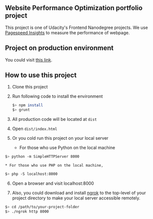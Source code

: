 ## Website Performance Optimization portfolio project
This project is one of Udacity's Frontend Nanodegree projects. We use [Pagespeed Insights](https://developers.google.com/speed/pagespeed/insights/) to measure the performance of webpage.

## Project on production environment
You could visit [this link](http://zhenhangtung.github.io/frontend-nanodegree-mobile-portfolio/).

## How to use this project
1. Clone this project
2. Run following code to install the environment

	```bash
	$> npm install
	$> grunt
	```

3. All production code will be located at ```dist```
4. Open ```dist/index.html```
5. Or you cold run this project on your local server


	* For those who use Python on the local machine

  ```bash
  $> python -m SimpleHTTPServer 8000
  ```

	* For those who use PHP on the local machine,

  ```bash
  $> php -S localhost:8000
  ```

6. Open a browser and visit localhost:8000

7. Also, you could download and install [ngrok](https://ngrok.com/) to the top-level of your project directory to make your local server accessible remotely.

  ``` bash
  $> cd /path/to/your-project-folder
  $> ./ngrok http 8000
  ```


